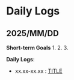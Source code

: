 # Daily Logs
## 2025/MM/DD
**Short-term Goals**
1. 
2. 
3. 

**Daily Logs**:
- xx.xx-xx.xx : [TITLE](LINK)